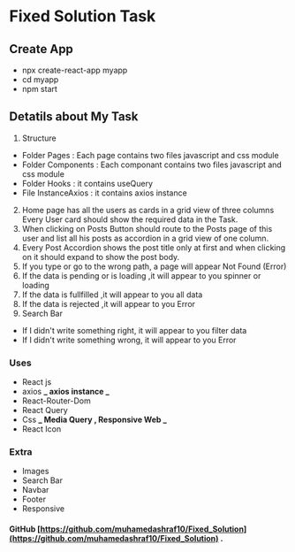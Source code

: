 # Fixed Solution Task

## Create App

- npx create-react-app myapp
- cd myapp
- npm start

## Detatils about My Task

1. Structure

- Folder Pages : Each page contains two files javascript and css module
- Folder Components : Each componant contains two files javascript and css module
- Folder Hooks : it contains useQuery
- File InstanceAxios : it contains axios instance

2. Home page has all the users as cards in a grid view of three columns Every User card should show the required data in the Task.
3. When clicking on Posts Button should route to the Posts page of this user and list all his posts as accordion in a grid view of one column.
4. Every Post Accordion shows the post title only at first and when clicking on it should expand to show the post body.
5. If you type or go to the wrong path, a page will appear Not Found (Error)
6. If the data is pending or is loading ,it will appear to you spinner or loading
7. If the data is fullfilled ,it will appear to you all data
8. If the data is rejected ,it will appear to you Error
9. Search Bar

- If I didn't write something right, it will appear to you filter data
- If I didn't write something wrong, it will appear to you Error

### Uses

- React js
- axios **_ axios instance _**
- React-Router-Dom
- React Query
- Css **_ Media Query , Responsive Web _**
- React Icon

### Extra

- Images
- Search Bar
- Navbar
- Footer
- Responsive

#### GitHub [https://github.com/muhamedashraf10/Fixed_Solution](https://github.com/muhamedashraf10/Fixed_Solution) .
